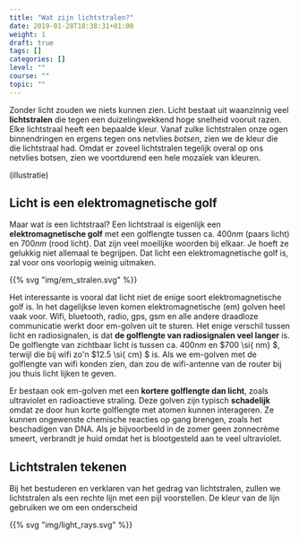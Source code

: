 ```yaml
---
title: "Wat zijn lichtstralen?"
date: 2019-01-28T18:38:31+01:00
weight: 1
draft: true
tags: []
categories: []
level: ""
course: ""
topic: ""
---
```

Zonder licht zouden we niets kunnen zien. Licht bestaat uit waanzinnig veel **lichtstralen** die tegen een duizelingwekkend hoge snelheid vooruit razen. Elke lichtstraal heeft een bepaalde kleur. Vanaf zulke lichtstralen onze ogen binnendringen en ergens tegen ons netvlies *botsen*, zien we de kleur die die lichtstraal had. Omdat er zoveel lichtstralen tegelijk overal op ons netvlies botsen, zien we voortdurend een hele mozaïek van kleuren.

(illustratie)

## Licht is een elektromagnetische golf
Maar wat *is* een lichtstraal? Een lichtstraal is eigenlijk een **elektromagnetische golf** met een golflengte tussen ca. $400 \si{ nm}$ (paars licht) en $700 \si{ nm}$ (rood licht). Dat zijn veel moeilijke woorden bij elkaar. Je hoeft ze gelukkig niet allemaal te begrijpen. Dat licht een elektromagnetische golf is, zal voor ons voorlopig weinig uitmaken.

{{% svg "img/em_stralen.svg" %}}

Het interessante is vooral dat licht niet de enige soort elektromagnetische golf is. In het dagelijkse leven komen elektromagnetische (em) golven heel vaak voor. Wifi, bluetooth, radio, gps, gsm en alle andere draadloze communicatie werkt door em-golven uit te sturen. Het enige verschil tussen licht en radiosignalen, is dat **de golflengte van radiosignalen veel langer** is. De golflengte van zichtbaar licht is tussen ca. $400 \si{ nm}$ en $700 \si{ nm} $, terwijl die bij wifi zo'n $12.5 \si{ cm} $ is. Als we em-golven met de golflengte van wifi konden zien, dan zou de wifi-antenne van de router bij jou thuis licht lijken te geven.

Er bestaan ook em-golven met een **kortere golflengte dan licht**, zoals ultraviolet en radioactieve straling. Deze golven zijn typisch **schadelijk** omdat ze door hun korte golflengte met atomen kunnen interageren. Ze kunnen ongewenste chemische reacties op gang brengen, zoals het beschadigen van DNA. Als je bijvoorbeeld in de zomer geen zonnecrème smeert, verbrandt je huid omdat het is blootgesteld aan te veel ultraviolet.

## Lichtstralen tekenen
Bij het bestuderen en verklaren van het gedrag van lichtstralen, zullen we lichtstralen als een rechte lijn met een pijl voorstellen. De kleur van de lijn gebruiken we om een onderscheid

{{% svg "img/light_rays.svg" %}}

